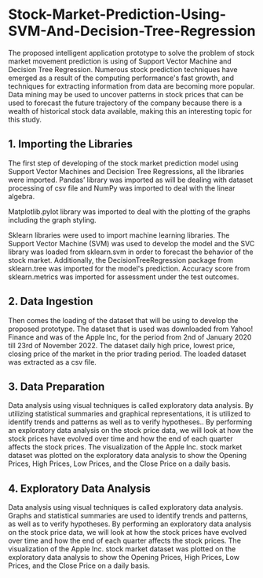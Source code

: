 # Stock-Market-Prediction-Using-SVM-And-Decision-Tree-Regression
The proposed intelligent application prototype to solve the problem of stock market movement prediction is using of Support Vector Machine and Decision Tree Regression. Numerous stock prediction techniques have emerged as a result of the computing performance's fast growth, and techniques for extracting information from data are becoming more popular. Data mining may be used to uncover patterns in stock prices that can be used to forecast the future trajectory of the company because there is a wealth of historical stock data available, making this an interesting topic for this study. 

## 1.	Importing the Libraries
The first step of developing of the stock market prediction model using Support Vector Machines and Decision Tree Regressions, all the libraries were imported. Pandas’ library was imported as will be dealing with dataset processing of csv file and NumPy was imported to deal with the linear algebra. 

Matplotlib.pylot library was imported to deal with the plotting of the graphs including the graph styling.

Sklearn libraries were used to import machine learning libraries. The Support Vector Machine (SVM) was used to develop the model and the SVC library was loaded from sklearn.svm in order to forecast the behavior of the stock market. Additionally, the DecisionTreeRegression package from sklearn.tree was imported for the model's prediction. Accuracy score from sklearn.metrics was imported for assessment under the test outcomes.

## 2.	Data Ingestion
Then comes the loading of the dataset that will be using to develop the proposed prototype. The dataset that is used was downloaded from Yahoo! Finance and was of the Apple Inc, for the period from 2nd of January 2020 till 23rd of November 2022. The dataset daily high price, lowest price, closing price of the market in the prior trading period. The loaded dataset was extracted as a csv file.

## 3.	Data Preparation
Data analysis using visual techniques is called exploratory data analysis. By utilizing statistical summaries and graphical representations, it is utilized to identify trends and patterns as well as to verify hypotheses.. By performing an exploratory data analysis on the stock price data, we will look at how the stock prices have evolved over time and how the end of each quarter affects the stock prices. The visualization of the Apple Inc. stock market dataset was plotted on the exploratory data analysis to show the Opening Prices, High Prices, Low Prices, and the Close Price on a daily basis.

## 4.	Exploratory Data Analysis
Data analysis using visual techniques is called exploratory data analysis. Graphs and statistical summaries are used to identify trends and patterns, as well as to verify hypotheses. By performing an exploratory data analysis on the stock price data, we will look at how the stock prices have evolved over time and how the end of each quarter affects the stock prices. The visualization of the Apple Inc. stock market dataset was plotted on the exploratory data analysis to show the Opening Prices, High Prices, Low Prices, and the Close Price on a daily basis.

